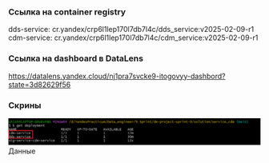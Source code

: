### Ссылка на container registry
dds-service: cr.yandex/crp6l1lep170l7db7l4c/dds_service:v2025-02-09-r1
cdm-service: cr.yandex/crp6l1lep170l7db7l4c/cdm_service:v2025-02-09-r1

### Ссылка на dashboard в DataLens
https://datalens.yandex.cloud/nj1pra7svcke9-itogovyy-dashbord?state=3d82629f56

### Скрины
![Деплойменты](solution/screenshots/deployments.png)
Данные
